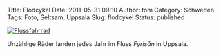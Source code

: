 Title: Flodcykel
Date: 2011-05-31 09:10
Author: tom
Category: Schweden
Tags: Foto, Seltsam, Uppsala
Slug: flodcykel
Status: published

[![Flussfahrrad](http://www.fiket.de/pic/groncykel_s.jpg "Flussfahrrad")](http://www.fiket.de/pic/groncykel_l.jpg)

Unzählige Räder landen jedes Jahr im Fluss *Fyrisån* in Uppsala.

